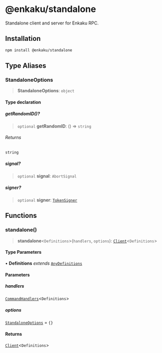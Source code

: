 # @enkaku/standalone

Standalone client and server for Enkaku RPC.

## Installation

```sh
npm install @enkaku/standalone
```

## Type Aliases

### StandaloneOptions

> **StandaloneOptions**: `object`

#### Type declaration

##### getRandomID()?

> `optional` **getRandomID**: () => `string`

###### Returns

`string`

##### signal?

> `optional` **signal**: `AbortSignal`

##### signer?

> `optional` **signer**: [`TokenSigner`](../token/index.md#tokensigner)

## Functions

### standalone()

> **standalone**\<`Definitions`\>(`handlers`, `options`): [`Client`](../client/index.md#clientdefinitions-clientdefinitions)\<`Definitions`\>

#### Type Parameters

• **Definitions** *extends* [`AnyDefinitions`](../protocol/index.md#anydefinitionscommands)

#### Parameters

##### handlers

[`CommandHandlers`](../server/index.md#commandhandlersdefinitions)\<`Definitions`\>

##### options

[`StandaloneOptions`](index.md#standaloneoptions) = `{}`

#### Returns

[`Client`](../client/index.md#clientdefinitions-clientdefinitions)\<`Definitions`\>
